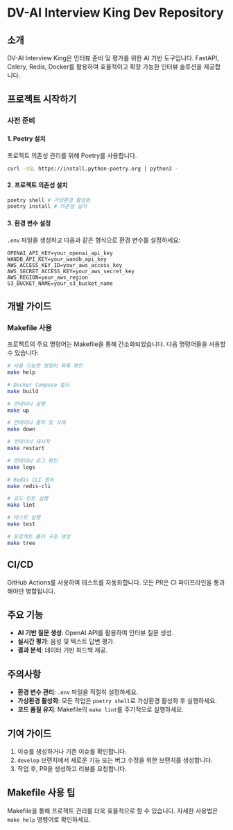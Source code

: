 # DV-AI Interview King Dev Repository

## 소개

DV-AI Interview King은 인터뷰 준비 및 평가를 위한 AI 기반 도구입니다. FastAPI, Celery, Redis, Docker를 활용하여 효율적이고 확장 가능한 인터뷰 솔루션을 제공합니다.

## 프로젝트 시작하기

### 사전 준비

#### 1. Poetry 설치

프로젝트 의존성 관리를 위해 Poetry를 사용합니다.

```bash
curl -sSL https://install.python-poetry.org | python3 -
```

#### 2. 프로젝트 의존성 설치

```bash
poetry shell # 가상환경 활성화
poetry install # 의존성 설치
```

#### 3. 환경 변수 설정

`.env` 파일을 생성하고 다음과 같은 형식으로 환경 변수를 설정하세요:

```env
OPENAI_API_KEY=your_openai_api_key
WANDB_API_KEY=your_wandb_api_key
AWS_ACCESS_KEY_ID=your_aws_access_key
AWS_SECRET_ACCESS_KEY=your_aws_secret_key
AWS_REGION=your_aws_region
S3_BUCKET_NAME=your_s3_bucket_name
```

## 개발 가이드

### Makefile 사용

프로젝트의 주요 명령어는 Makefile을 통해 간소화되었습니다. 다음 명령어들을 사용할 수 있습니다:

```bash
# 사용 가능한 명령어 목록 확인
make help

# Docker Compose 빌드
make build

# 컨테이너 실행
make up

# 컨테이너 중지 및 삭제
make down

# 컨테이너 재시작
make restart

# 컨테이너 로그 확인
make logs

# Redis CLI 접속
make redis-cli

# 코드 린트 실행
make lint

# 테스트 실행
make test

# 프로젝트 폴더 구조 생성
make tree
```

## CI/CD

GitHub Actions를 사용하여 테스트를 자동화합니다. 모든 PR은 CI 파이프라인을 통과해야만 병합됩니다.

## 주요 기능

- **AI 기반 질문 생성**: OpenAI API를 활용하여 인터뷰 질문 생성.
- **실시간 평가**: 음성 및 텍스트 답변 평가.
- **결과 분석**: 데이터 기반 피드백 제공.

## 주의사항

- **환경 변수 관리**: `.env` 파일을 적절히 설정하세요.
- **가상환경 활성화**: 모든 작업은 `poetry shell`로 가상환경 활성화 후 실행하세요.
- **코드 품질 유지**: Makefile의 `make lint`를 주기적으로 실행하세요.

## 기여 가이드

1. 이슈를 생성하거나 기존 이슈를 확인합니다.
2. `develop` 브랜치에서 새로운 기능 또는 버그 수정을 위한 브랜치를 생성합니다.
3. 작업 후, PR을 생성하고 리뷰를 요청합니다.

## Makefile 사용 팁

Makefile을 통해 프로젝트 관리를 더욱 효율적으로 할 수 있습니다. 자세한 사용법은 `make help` 명령어로 확인하세요.

